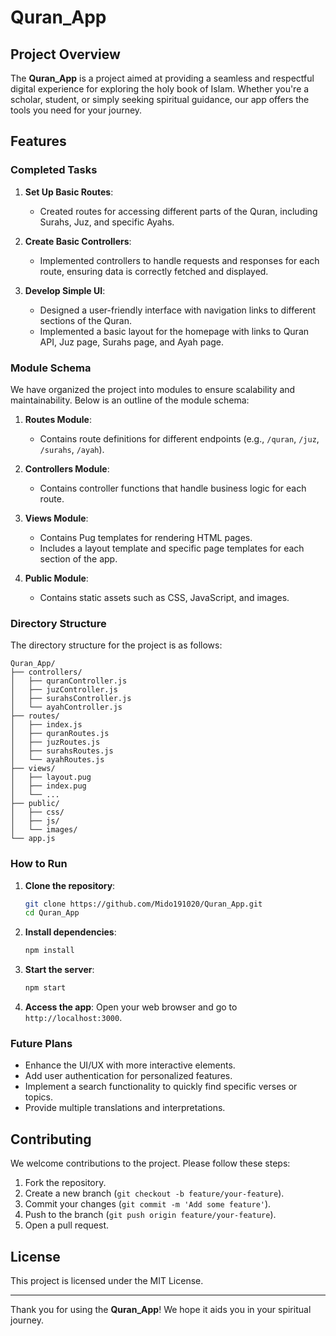 # Quran_App

## Project Overview

The **Quran_App** is a project aimed at providing a seamless and respectful digital experience for exploring the holy book of Islam. Whether you're a scholar, student, or simply seeking spiritual guidance, our app offers the tools you need for your journey.

## Features

### Completed Tasks

1. **Set Up Basic Routes**:
    - Created routes for accessing different parts of the Quran, including Surahs, Juz, and specific Ayahs.
    
2. **Create Basic Controllers**:
    - Implemented controllers to handle requests and responses for each route, ensuring data is correctly fetched and displayed.
    
3. **Develop Simple UI**:
    - Designed a user-friendly interface with navigation links to different sections of the Quran.
    - Implemented a basic layout for the homepage with links to Quran API, Juz page, Surahs page, and Ayah page.

### Module Schema

We have organized the project into modules to ensure scalability and maintainability. Below is an outline of the module schema:

1. **Routes Module**:
    - Contains route definitions for different endpoints (e.g., `/quran`, `/juz`, `/surahs`, `/ayah`).

2. **Controllers Module**:
    - Contains controller functions that handle business logic for each route.

3. **Views Module**:
    - Contains Pug templates for rendering HTML pages.
    - Includes a layout template and specific page templates for each section of the app.

4. **Public Module**:
    - Contains static assets such as CSS, JavaScript, and images.

### Directory Structure

The directory structure for the project is as follows:

```
Quran_App/
├── controllers/
│   ├── quranController.js
│   ├── juzController.js
│   ├── surahsController.js
│   └── ayahController.js
├── routes/
│   ├── index.js
│   ├── quranRoutes.js
│   ├── juzRoutes.js
│   ├── surahsRoutes.js
│   └── ayahRoutes.js
├── views/
│   ├── layout.pug
│   ├── index.pug
│   └── ...
├── public/
│   ├── css/
│   ├── js/
│   └── images/
└── app.js
```

### How to Run

1. **Clone the repository**:
    ```bash
    git clone https://github.com/Mido191020/Quran_App.git
    cd Quran_App
    ```

2. **Install dependencies**:
    ```bash
    npm install
    ```

3. **Start the server**:
    ```bash
    npm start
    ```

4. **Access the app**:
    Open your web browser and go to `http://localhost:3000`.

### Future Plans

- Enhance the UI/UX with more interactive elements.
- Add user authentication for personalized features.
- Implement a search functionality to quickly find specific verses or topics.
- Provide multiple translations and interpretations.

## Contributing

We welcome contributions to the project. Please follow these steps:

1. Fork the repository.
2. Create a new branch (`git checkout -b feature/your-feature`).
3. Commit your changes (`git commit -m 'Add some feature'`).
4. Push to the branch (`git push origin feature/your-feature`).
5. Open a pull request.

## License

This project is licensed under the MIT License.

---

Thank you for using the **Quran_App**! We hope it aids you in your spiritual journey.
